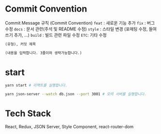 # Commit Convention

Commit Message 규칙 (Commit Convention)
`feat` : 새로운 기능 추가
`fix` : 버그 수정
`docs` : 문서 관련(주석 및 README 수정)
`style` : 스타일 변경 (포매팅 수정, 들여쓰기 추가, …)
`build` : 빌드 관련 파일 수정
`ETC`: 기타 수정

```txt
(유형), 커밋 제목

(내용을 입력합니다. 3줄이하 생략가능합니다.)
```

# start

```sh
yarn start # 리액트를 실행합니다.
```

```sh
yarn json-server --watch db.json --port 3001 # 모의 서버를 실행합니다.
```

# Tech Stack

React, Redux, JSON Server, Style Component, react-router-dom
